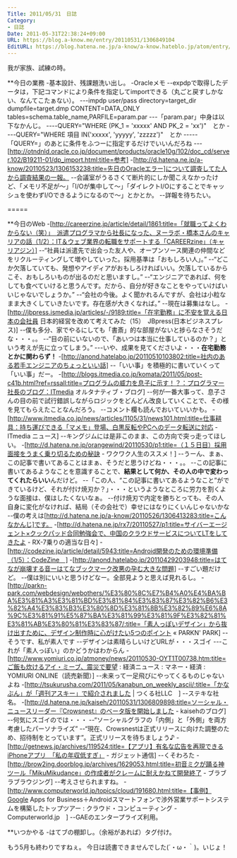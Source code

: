 ```yaml
---
Title: 2011/05/31　日誌
Category:
- 日誌
Date: 2011-05-31T22:38:24+09:00
URL: https://blog.a-know.me/entry/20110531/1306849104
EditURL: https://blog.hatena.ne.jp/a-know/a-know.hateblo.jp/atom/entry/12921228815727979669
---
```


我が家族、試練の時。


**今日の業務
-基本設計、残課題洗い出し。
-Oracleメモ
--expdpで取得したデータは，下記コマンドにより条件を指定してimportできる（丸ごと戻すしかない、なんてこたぁない）。
---impdp user/pass directory=target_dir dumpfile=target.dmp CONTENT=DATA_ONLY tables=schema.table_name,PARFILE=param.par
---「param.par」中身は以下なかんじ。
----QUERY="WHERE (PK_1 = 'xxxxx' AND PK_2 = 'xx')"　とか
----QUERY="WHERE 項目 IN('xxxxx', 'yyyyy', 'zzzzz')"　とか
-----「QUERY=」のあとに条件をふつーに指定するだけでいいんだろね
---[http://otndnld.oracle.co.jp/document/products/oracle10g/102/doc_cd/server.102/B19211-01/dp_import.html:title=参考]
-[http://d.hatena.ne.jp/a-know/20110523/1306153238:title=先日のOracleエラー]について調査してた人から調査結果の一報。
--会議室がうるさくて断片的にしか聞こえなかったけど、「メモリ不足が〜」「I/Oが集中して〜」「ダイレクトI/Oにすることでキャッシュを使わずI/Oできるようになるので〜」とかとか。
--詳報を待ちたい。

=====

**今日のWeb
-[http://careerzine.jp/article/detail/1861:title=「就職ってよくわからない（笑）」　派遣プログラマから社長になった、ヌーラボ・橋本さんのキャリアの話（1/2）：IT＆ウェブ業界の転職をサポートする「CAREERzine」（キャリアジン）]
--“社員は派遣先で出会った友人や、オープンソース関連の仲間などをリクルーティングして増やしていった。採用基準は「おもしろい人」。”
--“どこか欠落していても、発想やアイディアがおもしろければいい。欠落しているからこそ、おもしろいものが出るのだと思いますし。”
--“エンジニアであれば、何をしても食べていけると思うんです。だから、自分が好きなことをやっていけばいいじゃないでしょうか。”
--“会社の今後。よく聞かれるんですが、会社は小粒なまま大きくしていきたいです。存在感が大きくなれば。”
--現在は募集はなし。
-[http://jbpress.ismedia.jp/articles/-/9189:title=「在宅勤務」に不安を覚える日本の会社員 日本的経営を改めて考えてみた（15）　JBpress(日本ビジネスプレス)]
--僕も多分、家でやるにしても「書斎」的な部屋がないと捗らなさそうだな・・・。。
--“目の前にいないので、「あいつは本当に仕事しているのか？」という考えが先に立ってしまう。”
---いや、成果を見てくださいよ・・・<span class="deco" style="font-weight:bold;">在宅勤務とかに関わらず！</span>
-[http://anond.hatelabo.jp/20110510103802:title=社内のある若手エンジニアのちょっといい話]
--「いい事」を積極的に書いていくって「いい事」だー。
-[http://blogs.itmedia.co.jp/komata/2011/05/post-c41b.html?ref=rssall:title=プログラムの威力を息子に示す！？：プログラマー社長のブログ：ITmedia オルタナティブ・ブログ]
--何が一番大事って、息子さんの目の前で試行錯誤しながらロジックをどんどん改良していくことで、その様を見てもらえたことなんだろう。
--コメント欄も読んでおいていいかも。
-[http://www.itmedia.co.jp/news/articles/1105/31/news101.html:title=仕事耕具：持ち運びできる「マメモ」登場、白黒反転やPCへのデータ転送に対応 - ITmedia ニュース]
--キングジムには是非このまま、この方向で突っ走ってほしい。
-[http://d.hatena.ne.jp/orangewind/20110530/p1:title=（１５日目）採用面接をうまく乗り切るための秘訣 - ワクワク人生のススメ！]
--うーん、まぁ、この記事で書いてあることはまぁ、そうだと思うけどね・・・。。
--この記事に書いてあるようなことを意識することで、<span class="deco" style="font-weight:bold;">結果として何か、その人の中で変わってくれたらいい</span>んだけど。
--「この人、“この記事に書いてあるようなこと”ができているけど、それが付け焼刃か？」・・・というようなところに労力を割くような面接は、僕はしたくないなぁ。
--付け焼刃で内定を勝ちとっても、その人自身に変化がなければ、結局（その会社で）幸せにはなりにくいんじゃないかな
--僕の考えは[http://d.hatena.ne.jp/a-know/20110526/1306413283:title=こんなかんじ]です。
-[http://d.hatena.ne.jp/rx7/20110527/p1:title=サイバーエージェント×クックパッド合同勉強会で、中国のクラウドサービスについてLTをしてきたよ - RX-7乗りの適当な日々]
-[http://codezine.jp/article/detail/5943:title=Android開発のための環境準備（1/5）：CodeZine　]
-[http://anond.hatelabo.jp/20110429203948:title=はてなが崩壊する音ーはてなブックマーク改悪の孕む大きな問題]
--すごい題だけど。
--僕は別にいいと思うけどなー。全部見ようと思えば見れるし。
-[http://parkn-park.com/webdesign/webothers/%E3%80%8C%E7%B4%A0%E4%BA%BA%E3%81%A3%E3%81%BD%E3%81%84%E3%83%87%E3%82%B6%E3%82%A4%E3%83%B3%E3%80%8D%E3%81%8B%E3%82%89%E6%8A%9C%E3%81%91%E5%87%BA%E3%81%99%E3%81%9F%E3%82%81%E3%81%AB%E3%80%81%E3%83%87/:title=「素人っぽいデザイン」から抜け出すために、デザイン制作時に心がけたい5つのポイント &laquo;  PARKN&#039; PARK]
--そうです、私が素人です
--デザインは素晴らしいけどURLが・・・スゴイ
---これが「素人っぽい」のかどうかはわからん
-[http://www.yomiuri.co.jp/atmoney/news/20110530-OYT1T00738.htm:title=ご飯も炊けるアイ・ミーブ、震災で要望 : 経済ニュース : マネー・経済 : YOMIURI ONLINE（読売新聞）]
--未来って一足飛びにやってくるものじゃないよね
-[http://tsukurusha.com/2011/05/kanabun_on_weekly_ascii/:title=「かなぶん」が「週刊アスキー」で紹介されました | つくる社LLC　]
--ステキな社名。
-[http://d.hatena.ne.jp/kaiseh/20110531/1306809898:title=ソーシャル・ニュースリーダー『Crowsnest』のベータ版を開始しました - kaisehのブログ]
--何気にスゴイのでは・・・
--“ソーシャルグラフの「内側」と「外側」を両方考慮したパーソナライズ”
--“現在、Crowsnestは正式リリースに向けた調整のため、招待制をとっています”。正式リリースを待ちましょう♪
-[http://getnews.jp/archives/119524:title=【アプリ】有名な広告を再現できるiPhoneアプリ　「私の年収低すぎ」 - ガジェット通信]
--くそわろた
-[http://brow2ing.doorblog.jp/archives/1629053.html:title=初音ミクが踊る神ツール「MikuMikudance」の作成者がクレームに耐えかねて開発終了 - ブラブラブラウジング]
--考えさせられますね。
-[http://www.computerworld.jp/topics/cloud/191680.html:title=【事例】Google Apps for Business＋Androidスマートフォンで渉外営業サポートシステムを構築したトップツアー : クラウド・コンピューティング - Computerworld.jp　]
--GAEのエンタープライズ利用。


**いつかやる
-はてブの棚卸し。（余裕があれば）タグ付け。



もう5月も終わりですねぇ。
今日は読書できませんでした(´・ω・｀)。いじょ！
